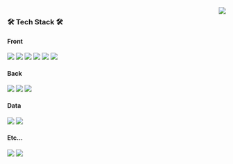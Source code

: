 
<img align='right' src="http://mazassumnida.wtf/api/v2/generate_badge?boj=rud1676">

<h3 align="left"><b>🛠 Tech Stack 🛠</b></h3>
<h4 align="left"><b>Front</b></h4>
<p align="left">
<img src="https://img.shields.io/badge/Next.js-000000?style=flat-square&logo=Next.js&logoColor=white"/>
<img src="https://img.shields.io/badge/Vue.js-4FC08D?style=flat-square&logo=vuedotjs&logoColor=white"/>
<img src="https://img.shields.io/badge/React-61DAFB?style=flat-square&logo=React&logoColor=black"/>
<img src="https://img.shields.io/badge/Typescript-3178C6?style=flat-square&logo=Typescript&logoColor=white"/>
<img src="https://img.shields.io/badge/Mui-007FFF?style=flat-square&logo=mui/design&logoColor=white"/>
<img src="https://img.shields.io/badge/Storybook-FF4785?style=flat-square&logo=Storybook&logoColor=white"/>
 </p>
<h4 align="left"><b>Back</b></h4>
<p align="left">
<img src="https://img.shields.io/badge/Express-6DB33F?style=flat-square&logo=express&logoColor=white"/>
<img src="https://img.shields.io/badge/Nodejs-007396?style=flat-square&logo=nodedotjs&logoColor=white"/>
<img src="https://img.shields.io/badge/Sequelize-52B0E7?style=flat-square&logo=sequelize&logoColor=white"/>

 </p>
<h4 align="left"><b>Data</b></h4>
<p align="left">
<img src="https://img.shields.io/badge/MySQL-4479A1?style=flat-square&logo=MySQL&logoColor=white"/>
<img src="https://img.shields.io/badge/ElasticSearch-ff9900?style=flat-square&logo=elasticsearch&logoColor=white"/>

<h4 align="left"><b>Etc...</b></h4>
<img src="https://img.shields.io/badge/Git-F05032?style=flat-square&logo=git&logoColor=white"/>
<img src="https://img.shields.io/badge/AWS-232F3E?style=flat-square&logo=amazonaws&logoColor=white"/>
</p>

<!--
<p align="left">
[![Anurag's GitHub stats](https://github-readme-stats.vercel.app/api?username=choijeongon)](https://github.com/anuraghazra/github-readme-stats)
</p>
 [![Solved.ac Profile](http://mazassumnida.wtf/api/v2/generate_badge?boj=chms03330)](https://solved.ac/chms03330)
<img src="https://img.shields.io/badge/Node.js-339933?style=flat-square&logo=Node.js&logoColor=white"/>
<img src="https://img.shields.io/badge/Amazon AWS-232F3E?style=flat-square&logo=Amazon%20AWS&logoColor=white"/></a> &nbsp
-->

<!--
**choijeongon/choijeongon** is a ✨ _special_ ✨ repository because its `README.md` (this file) appears on your GitHub profile.

Here are some ideas to get you started:

- 🔭 I’m currently working on ...
- 🌱 I’m currently learning ...
- 👯 I’m looking to collaborate on ...
- 🤔 I’m looking for help with ...
- 💬 Ask me about ...
- 📫 How to reach me: ...
- 😄 Pronouns: ...
- ⚡ Fun fact: ...
-->


<!--
**rud1676/rud1676** is a ✨ _special_ ✨ repository because its `README.md` (this file) appears on your GitHub profile.

Here are some ideas to get you started:

- 🔭 I’m currently working on ...
- 🌱 I’m currently learning ...
- 👯 I’m looking to collaborate on ...
- 🤔 I’m looking for help with ...
- 💬 Ask me about ...
- 📫 How to reach me: ...
- 😄 Pronouns: ...
- ⚡ Fun fact: ...
-->
